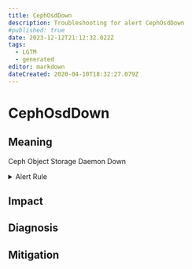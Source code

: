 ```yaml
---
title: CephOsdDown
description: Troubleshooting for alert CephOsdDown
#published: true
date: 2023-12-12T21:12:32.022Z
tags: 
  - LGTM
  - generated
editor: markdown
dateCreated: 2020-04-10T18:32:27.079Z
---
```


# CephOsdDown

## Meaning
[//]: # "Short paragraph that explains what the alert means"
Ceph Object Storage Daemon Down

<details>
  <summary>Alert Rule</summary>

{{% rule "ceph/ceph-internal.yml" "CephOsdDown" %}}

<!-- Rule when generated

```yaml
alert: CephOsdDown
expr: ceph_osd_up == 0
for: 0m
labels:
    severity: critical
annotations:
    summary: Ceph OSD Down (instance {{ $labels.instance }})
    description: |-
        Ceph Object Storage Daemon Down
          VALUE = {{ $value }}
          LABELS = {{ $labels }}
    runbook: https://github.com/srerun/prometheus-alerts/blob/main/content/runbooks/ceph-internal/CephOsdDown.md

```

-->

</details>


## Impact
[//]: # "What could / will happen if the alert is not addressed"



## Diagnosis
[//]: # "Steps to take to identify the cause of the problem"



## Mitigation
[//]: # "The steps necessary to resolve the alert"
